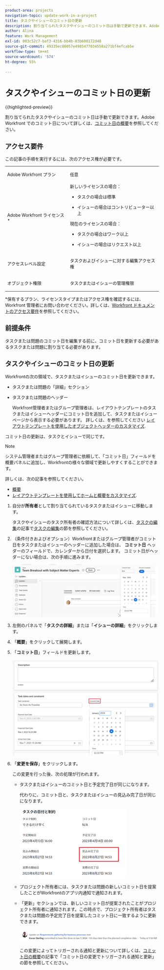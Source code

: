 ```yaml
---
product-area: projects
navigation-topic: update-work-in-a-project
title: タスクやイシューのコミット日の更新
description: 割り当てられたタスクやイシューのコミット日は手動で更新できます。Adobe Workfront でのコミット日について詳しくは、「コミット日の概要」を参照してください。
author: Alina
feature: Work Management
exl-id: 003c52c7-baf3-4316-bb4b-83b600172d48
source-git-commit: 49335ec86057e4985477034558a271bf4efcab5e
workflow-type: tm+mt
source-wordcount: '574'
ht-degree: 55%

---
```



# タスクやイシューのコミット日の更新

{{highlighted-preview}}

割り当てられたタスクやイシューのコミット日は手動で更新できます。Adobe Workfront でのコミット日について詳しくは、[コミット日の概要](../../../manage-work/projects/updating-work-in-a-project/overview-of-commit-dates.md)を参照してください。

## アクセス要件

<!--Audited: 01/2024-->

この記事の手順を実行するには、次のアクセス権が必要です。

<table style="table-layout:auto"> 
 <col> 
 <col> 
 <tbody> 
  <tr> 
   <td role="rowheader">Adobe Workfront プラン</td> 
   <td> <p>任意</p> </td> 
  </tr> 
  <tr> 
   <td role="rowheader">Adobe Workfront ライセンス*</td> 
   <td> 
   新しいライセンスの場合：
   <ul>
   <li><p>タスクの場合は標準</p> </li>
   <li><p>イシューの場合はコントリビューター以上</p></li>
   </ul>
   現在のライセンスの場合：
<ul>
   <li><p>タスクの場合はワーク以上</p></li> 
   <li><p>イシューの場合はリクエスト以上</p></li>
</ul>

</td> 
  </tr> 
  <tr> 
   <td role="rowheader">アクセスレベル設定</td> 
   <td> <p>タスクおよびイシューに対する編集アクセス権</p> </td> 
  </tr> 
  <tr> 
   <td role="rowheader">オブジェクト権限</td> 
   <td> <p>タスクまたはイシューの管理権限</p> </td> 
  </tr> 
 </tbody> 
</table>

*保有するプラン、ライセンスタイプまたはアクセス権を確認するには、Workfront 管理者にお問い合わせください。詳しくは、[Workfront ドキュメントのアクセス要件](/help/quicksilver/administration-and-setup/add-users/access-levels-and-object-permissions/access-level-requirements-in-documentation.md)を参照してください。

## 前提条件

タスクまたは問題のコミット日を編集する前に、コミット日を更新する必要があるタスクまたは問題に割り当てる必要があります。

## タスクやイシューのコミット日の更新


Workfrontの次の領域で、タスクまたはイシューのコミット日を更新できます。

* タスクまたは問題の「詳細」セクション
* <span class="preview">タスクまたは問題のヘッダー</span>

  <span class="preview">Workfront管理者またはグループ管理者は、レイアウトテンプレートのタスクまたはイシューヘッダーにコミット日を追加して、タスクまたはイシューページから表示する必要があります。
詳しくは、を参照してください [レイアウトテンプレートを使用したオブジェクトヘッダーのカスタマイズ](/help/quicksilver/administration-and-setup/customize-workfront/use-layout-templates/customize-object-headers.md).</span>

コミット日の更新は、タスクとイシューで同じです。

>[!NOTE]
>
>システム管理者またはグループ管理者に依頼して、「コミット日」フィールドを概要パネルに追加し、Workfrontの様々な領域で更新しやすくすることができます。
>
>詳しくは、次の記事を参照してください。
>
>* [概要](/help/quicksilver/workfront-basics/the-new-workfront-experience/summary-overview.md)
>* [レイアウトテンプレートを使用してホームと概要をカスタマイズ](/help/quicksilver/administration-and-setup/customize-workfront/use-layout-templates/customize-home-summary-layout-template.md).


1. 自分が&#x200B;**所有者**&#x200B;として割り当てられているタスクまたはイシューに移動します。

   タスクやイシューのタスク所有者の確認方法について詳しくは、[タスクの編集](../../../manage-work/tasks/manage-tasks/edit-tasks.md)の記事で[タスクの編集](../../../manage-work/tasks/manage-tasks/edit-tasks.md#assignments)の節を参照してください。

1. <span class="preview">（条件付きおよびオプション）Workfrontまたはグループ管理者がコミット日をタスクまたはイシューのヘッダーに追加した場合は、 **コミット日** ヘッダーのフィールドで、カレンダーから日付を選択します。 コミット日がヘッダーにない場合は、次の手順に進みます。 </span>

   <span class="preview">![](assets/commit-date-task-header.png)</span>

1. 左側のパネルで「**タスクの詳細**」または「**イシューの詳細**」をクリックします。
1. 「**概要**」をクリックして展開します。
1. 「**コミット日**」フィールドを更新します。

   ![](assets/task-commit-date-edit-highlighted-details-page.png)

1. 「**変更を保存**」をクリックします。

   この変更を行った後、次の処理が行われます。

   * タスクまたはイシューのコミット日と予定完了日が同じになります。

     代わりに、コミット日と、タスクまたはイシューの見込み完了日が同じになります。

     ![](assets/task-projected-completion-date-in-details-highlighted-nwe-350x230.png)

   * プロジェクト所有者には、タスクまたは問題の新しいコミット日を提案したことがWorkfrontのアプリ内通知で通知されます。
   * 「更新」セクションでは、新しいコミット日が提案されたことがプロジェクト所有者に通知されます。この時点で、プロジェクト所有者はタスクまたは問題の予定完了日を提案したコミット日に一致するように更新できます。

     ![](assets/project-owner-notification-update-stream-that-commit-date-affects-project-timeline.png)


     <!--![](assets/project-owner-notification-update-stream-that-commit-date-affects-project-timeline-highlighted-nwe-350x139.png)-->

     この変更によってトリガーされる通知と更新について詳しくは、[コミット日の概要](/help/quicksilver/manage-work/projects/updating-work-in-a-project/overview-of-commit-dates.md)の記事で「コミット日の変更でトリガーされる通知と更新」の節を参照してください。

<!--at the Production update stream when removing legacy - replace the last bullet with: The Project Owner is notified in the Systems Activity and the All tabs of the Updates section that you have suggested a new Commit Date. They can then update the Planned Completion Date accordingly by editing the task or the issue.-->